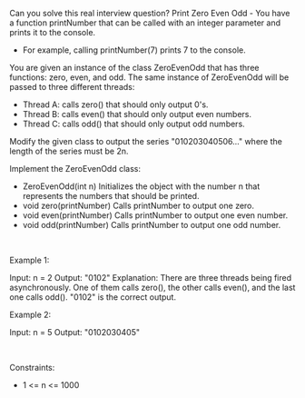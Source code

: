 Can you solve this real interview question? Print Zero Even Odd - You have a function printNumber that can be called with an integer parameter and prints it to the console.

 * For example, calling printNumber(7) prints 7 to the console.

You are given an instance of the class ZeroEvenOdd that has three functions: zero, even, and odd. The same instance of ZeroEvenOdd will be passed to three different threads:

 * Thread A: calls zero() that should only output 0's.
 * Thread B: calls even() that should only output even numbers.
 * Thread C: calls odd() that should only output odd numbers.

Modify the given class to output the series "010203040506..." where the length of the series must be 2n.

Implement the ZeroEvenOdd class:

 * ZeroEvenOdd(int n) Initializes the object with the number n that represents the numbers that should be printed.
 * void zero(printNumber) Calls printNumber to output one zero.
 * void even(printNumber) Calls printNumber to output one even number.
 * void odd(printNumber) Calls printNumber to output one odd number.

 

Example 1:


Input: n = 2
Output: "0102"
Explanation: There are three threads being fired asynchronously.
One of them calls zero(), the other calls even(), and the last one calls odd().
"0102" is the correct output.


Example 2:


Input: n = 5
Output: "0102030405"


 

Constraints:

 * 1 <= n <= 1000